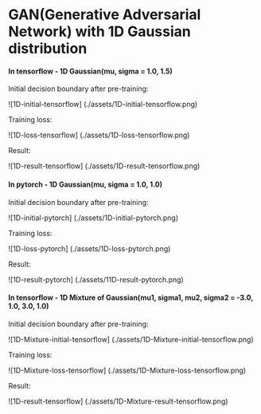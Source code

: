 # GAN(Generative Adversarial Network) with 1D Gaussian distribution


#### In tensorflow - 1D Gaussian(mu, sigma = 1.0, 1.5)

Initial decision boundary after pre-training:  

![1D-initial-tensorflow]
(./assets/1D-initial-tensorflow.png)

Training loss:  

![1D-loss-tensorflow]
(./assets/1D-loss-tensorflow.png)

Result:  

![1D-result-tensorflow]
(./assets/1D-result-tensorflow.png)


#### In pytorch - 1D Gaussian(mu, sigma = 1.0, 1.0)

Initial decision boundary after pre-training:  

![1D-initial-pytorch]
(./assets/1D-initial-pytorch.png)

Training loss:  

![1D-loss-pytorch]
(./assets/1D-loss-pytorch.png)

Result:  

![1D-result-pytorch]
(./assets/11D-result-pytorch.png)


#### In tensorflow - 1D Mixture of Gaussian(mu1, sigma1, mu2, sigma2 = -3.0, 1.0, 3.0, 1.0)

Initial decision boundary after pre-training:  

![1D-Mixture-initial-tensorflow]
(./assets/1D-Mixture-initial-tensorflow.png)

Training loss:  

![1D-Mixture-loss-tensorflow]
(./assets/1D-Mixture-loss-tensorflow.png)

Result:  

![1D-result-tensorflow]
(./assets/1D-Mixture-result-tensorflow.png)
